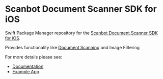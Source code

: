 # Scanbot Document Scanner SDK for iOS

Swift Package Manager repository for the [Scanbot Document Scanner SDK for iOS](https://scanbot.io).

Provides functionality like [Document Scanning](https://scanbot.io/developer/ios-document-scanner/) and Image Filtering

For more details please see:

- [Documentation](https://docs.scanbot.io/document-scanner-sdk/ios/introduction/)
- [Example App](https://github.com/doo/scanbot-sdk-example-ios)
